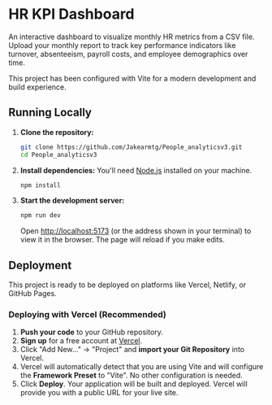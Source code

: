 # HR KPI Dashboard

An interactive dashboard to visualize monthly HR metrics from a CSV file. Upload your monthly report to track key performance indicators like turnover, absenteeism, payroll costs, and employee demographics over time.

This project has been configured with Vite for a modern development and build experience.

## Running Locally

1.  **Clone the repository:**
    ```bash
    git clone https://github.com/Jakearmtg/People_analyticsv3.git
    cd People_analyticsv3
    ```

2.  **Install dependencies:**
    You'll need [Node.js](https://nodejs.org/) installed on your machine.
    ```bash
    npm install
    ```

3.  **Start the development server:**
    ```bash
    npm run dev
    ```
    Open [http://localhost:5173](http://localhost:5173) (or the address shown in your terminal) to view it in the browser. The page will reload if you make edits.

## Deployment

This project is ready to be deployed on platforms like Vercel, Netlify, or GitHub Pages.

### Deploying with Vercel (Recommended)

1.  **Push your code** to your GitHub repository.
2.  **Sign up** for a free account at [Vercel](https://vercel.com).
3.  Click "Add New..." -> "Project" and **import your Git Repository** into Vercel.
4.  Vercel will automatically detect that you are using Vite and will configure the **Framework Preset** to "Vite". No other configuration is needed.
5.  Click **Deploy**. Your application will be built and deployed. Vercel will provide you with a public URL for your live site.
